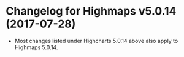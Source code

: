 # Changelog for Highmaps v5.0.14 (2017-07-28)
        
- Most changes listed under Highcharts 5.0.14 above also apply to Highmaps 5.0.14.